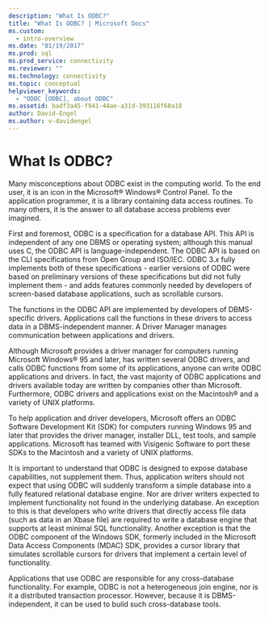 ```yaml
---
description: "What Is ODBC?"
title: "What Is ODBC? | Microsoft Docs"
ms.custom:
  - intro-overview
ms.date: "01/19/2017"
ms.prod: sql
ms.prod_service: connectivity
ms.reviewer: ""
ms.technology: connectivity
ms.topic: conceptual
helpviewer_keywords:
  - "ODBC [ODBC], about ODBC"
ms.assetid: badf3a45-f941-44ae-a31d-393116f68a18
author: David-Engel
ms.author: v-davidengel
---
```

# What Is ODBC?
Many misconceptions about ODBC exist in the computing world. To the end user, it is an icon in the Microsoft® Windows® Control Panel. To the application programmer, it is a library containing data access routines. To many others, it is the answer to all database access problems ever imagined.  
  
 First and foremost, ODBC is a specification for a database API. This API is independent of any one DBMS or operating system; although this manual uses C, the ODBC API is language-independent. The ODBC API is based on the CLI specifications from Open Group and ISO/IEC. ODBC 3.*x* fully implements both of these specifications - earlier versions of ODBC were based on preliminary versions of these specifications but did not fully implement them - and adds features commonly needed by developers of screen-based database applications, such as scrollable cursors.  
  
 The functions in the ODBC API are implemented by developers of DBMS-specific drivers. Applications call the functions in these drivers to access data in a DBMS-independent manner. A Driver Manager manages communication between applications and drivers.  
  
 Although Microsoft provides a driver manager for computers running Microsoft Windows® 95 and later, has written several ODBC drivers, and calls ODBC functions from some of its applications, anyone can write ODBC applications and drivers. In fact, the vast majority of ODBC applications and drivers available today are written by companies other than Microsoft. Furthermore, ODBC drivers and applications exist on the Macintosh® and a variety of UNIX platforms.  
  
 To help application and driver developers, Microsoft offers an ODBC Software Development Kit (SDK) for computers running Windows 95 and later that provides the driver manager, installer DLL, test tools, and sample applications. Microsoft has teamed with Visigenic Software to port these SDKs to the Macintosh and a variety of UNIX platforms.  
  
 It is important to understand that ODBC is designed to expose database capabilities, not supplement them. Thus, application writers should not expect that using ODBC will suddenly transform a simple database into a fully featured relational database engine. Nor are driver writers expected to implement functionality not found in the underlying database. An exception to this is that developers who write drivers that directly access file data (such as data in an Xbase file) are required to write a database engine that supports at least minimal SQL functionality. Another exception is that the ODBC component of the Windows SDK, formerly included in the Microsoft Data Access Components (MDAC) SDK, provides a cursor library that simulates scrollable cursors for drivers that implement a certain level of functionality.  
  
 Applications that use ODBC are responsible for any cross-database functionality. For example, ODBC is not a heterogeneous join engine, nor is it a distributed transaction processor. However, because it is DBMS-independent, it can be used to build such cross-database tools.
